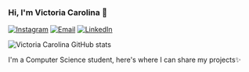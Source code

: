 ### Hi, I'm Victoria Carolina 💫

[![Instagram](https://img.shields.io/badge/Instagram-E4405F?style=for-the-badge&logo=instagram&logoColor=white)](https://www.instagram.com/carolvic16/)
[![Email](https://img.shields.io/badge/Gmail-D14836?style=for-the-badge&logo=gmail&logoColor=white)](https://www.gmail.com/carolvic16@gmail.com/)
[![LinkedIn](https://img.shields.io/badge/LinkedIn-0077B5?style=for-the-badge&logo=linkedin&logoColor=white)](https://www.linkedin.com/in/victória-carolina-silva-638610284/)

![Victoria Carolina GitHub stats](https://github-readme-stats.vercel.app/api?username=carolvic16&show_icons=true&theme=tokyonight)

I'm a Computer Science student, here's where I can share my projects✨


